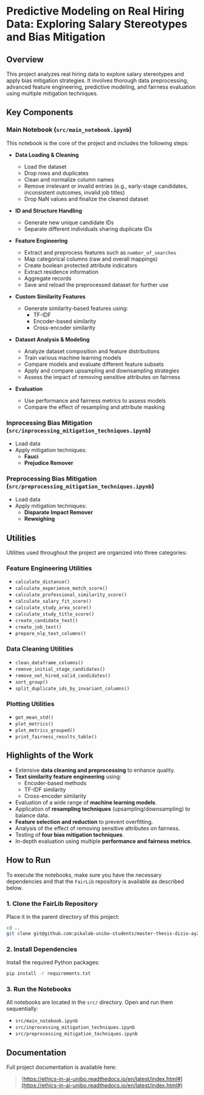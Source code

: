 # Predictive Modeling on Real Hiring Data: Exploring Salary Stereotypes and Bias Mitigation

## Overview

This project analyzes real hiring data to explore salary stereotypes and apply bias mitigation strategies. It involves thorough data preprocessing, advanced feature engineering, predictive modeling, and fairness evaluation using multiple mitigation techniques.

## Key Components

### Main Notebook (`src/main_notebook.ipynb`)
This notebook is the core of the project and includes the following steps:

- **Data Loading & Cleaning**
  - Load the dataset
  - Drop rows and duplicates
  - Clean and normalize column names
  - Remove irrelevant or invalid entries (e.g., early-stage candidates, inconsistent outcomes, invalid job titles)
  - Drop NaN values and finalize the cleaned dataset

- **ID and Structure Handling**
  - Generate new unique candidate IDs
  - Separate different individuals sharing duplicate IDs

- **Feature Engineering**
  - Extract and preprocess features such as `number_of_searches`
  - Map categorical columns (raw and overall mappings)
  - Create boolean protected attribute indicators
  - Extract residence information
  - Aggregate records 
  - Save and reload the preprocessed dataset for further use

- **Custom Similarity Features**
  - Generate similarity-based features using:
    - TF-IDF
    - Encoder-based similarity
    - Cross-encoder similarity

- **Dataset Analysis & Modeling**
  - Analyze dataset composition and feature distributions
  - Train various machine learning models
  - Compare models and evaluate different feature subsets
  - Apply and compare upsampling and downsampling strategies
  - Assess the impact of removing sensitive attributes on fairness

- **Evaluation**
  - Use performance and fairness metrics to assess models
  - Compare the effect of resampling and attribute masking


### Inprocessing Bias Mitigation (`src/inprocessing_mitigation_techniques.ipynb`)
- Load data
- Apply mitigation techniques:
  - **Fauci**
  - **Prejudice Remover**

### Preprocessing Bias Mitigation (`src/preprocessing_mitigation_techniques.ipynb`)
- Load data
- Apply mitigation techniques:
  - **Disparate Impact Remover**
  - **Reweighing**

## Utilities

Utilities used throughout the project are organized into three categories:

### Feature Engineering Utilities
- `calculate_distance()`
- `calculate_experience_match_score()`
- `calculate_professional_similarity_score()`
- `calculate_salary_fit_score()`
- `calculate_study_area_score()`
- `calculate_study_title_score()`
- `create_candidate_text()`
- `create_job_text()`
- `prepare_nlp_text_columns()`

### Data Cleaning Utilities
- `clean_dataframe_columns()`
- `remove_initial_stage_candidates()`
- `remove_not_hired_valid_candidates()`
- `sort_group()`
- `split_duplicate_ids_by_invariant_columns()`

### Plotting Utilities
- `get_mean_std()`
- `plot_metrics()`
- `plot_metrics_grouped()`
- `print_fairness_results_table()`

## Highlights of the Work

- Extensive **data cleaning and preprocessing** to enhance quality.
- **Text similarity feature engineering** using:
  - Encoder-based methods
  - TF-IDF similarity
  - Cross-encoder similarity
- Evaluation of a wide range of **machine learning models**.
- Application of **resampling techniques** (upsampling/downsampling) to balance data.
- **Feature selection and reduction** to prevent overfitting.
- Analysis of the effect of removing sensitive attributes on fairness.
- Testing of **four bias mitigation techniques**.
- In-depth evaluation using multiple **performance and fairness metrics**.

## How to Run

To execute the notebooks, make sure you have the necessary dependencies and that the `FairLib` repository is available as described below.

### 1. Clone the FairLib Repository
Place it in the parent directory of this project:
```bash
cd ..
git clone git@github.com:pikalab-unibo-students/master-thesis-dizio-ay2324.git
```

### 2. Install Dependencies

Install the required Python packages:
```bash
pip install -r requirements.txt
```

### 3. Run the Notebooks

All notebooks are located in the `src/` directory. Open and run them sequentially:

- `src/main_notebook.ipynb`
- `src/inprocessing_mitigation_techniques.ipynb`
- `src/preprocessing_mitigation_techniques.ipynb`

## Documentation

Full project documentation is available here:  
> [https://ethics-in-ai-unibo.readthedocs.io/en/latest/index.html#](https://ethics-in-ai-unibo.readthedocs.io/en/latest/index.html#)
